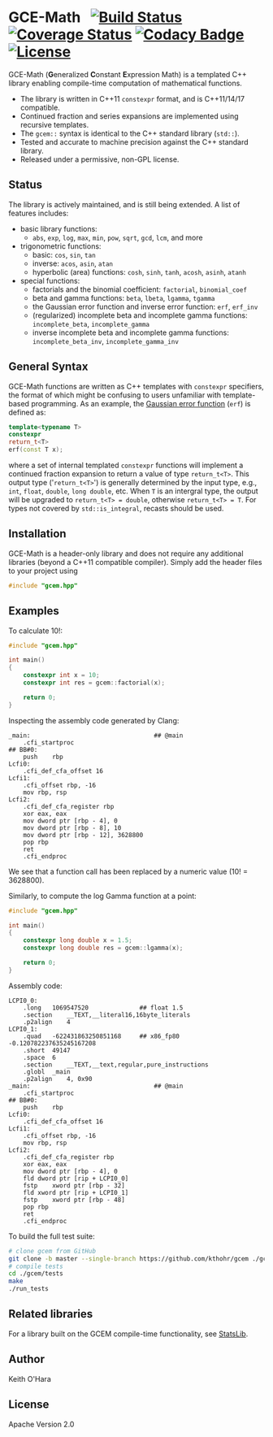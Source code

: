 # GCE-Math &nbsp; [![Build Status](https://travis-ci.org/kthohr/gcem.svg?branch=master)](https://travis-ci.org/kthohr/gcem) [![Coverage Status](https://codecov.io/github/kthohr/gcem/coverage.svg?branch=master)](https://codecov.io/github/kthohr/gcem?branch=master) [![Codacy Badge](https://api.codacy.com/project/badge/Grade/19bf49e64ca04c848f6a0a8030d1f131)](https://www.codacy.com/app/kthohr/gcem?utm_source=github.com&amp;utm_medium=referral&amp;utm_content=kthohr/gcem&amp;utm_campaign=Badge_Grade) [![License](https://img.shields.io/badge/Licence-Apache%202.0-blue.svg)](./LICENSE)

GCE-Math (**G**eneralized **C**onstant **E**xpression Math) is a templated C++ library enabling compile-time computation of mathematical functions.

* The library is written in C++11 ```constexpr``` format, and is C++11/14/17 compatible.
* Continued fraction and series expansions are implemented using recursive templates.
* The ```gcem::``` syntax is identical to the C++ standard library (`std::`).
* Tested and accurate to machine precision against the C++ standard library.
* Released under a permissive, non-GPL license.

## Status

The library is actively maintained, and is still being extended. A list of features includes:

* basic library functions:
    - ```abs```, ```exp```, ```log```, ```max```, ```min```, ```pow```, ```sqrt```, ```gcd```, ```lcm```, and more
* trigonometric functions:
    - basic: ```cos```, ```sin```, ```tan```
    - inverse: ```acos```, ```asin```, ```atan```
    - hyperbolic (area) functions: ```cosh```, ```sinh```, ```tanh```, ```acosh```, ```asinh```, ```atanh```
* special functions:
    - factorials and the binomial coefficient: ```factorial```, ```binomial_coef```
    - beta and gamma functions: ```beta```, ```lbeta```, ```lgamma```, ```tgamma```
    - the Gaussian error function and inverse error function: ```erf```, ```erf_inv```
    - (regularized) incomplete beta and incomplete gamma functions: ```incomplete_beta```, ```incomplete_gamma```
    - inverse incomplete beta and incomplete gamma functions: ```incomplete_beta_inv```, ```incomplete_gamma_inv```

## General Syntax

GCE-Math functions are written as C++ templates with `constexpr` specifiers, the format of which might be confusing to users unfamiliar with template-based programming. As an example, the [Gaussian error function](https://en.wikipedia.org/wiki/Error_function) (```erf```) is defined as:
```cpp
template<typename T>
constexpr
return_t<T>
erf(const T x);
```
where a set of internal templated ```constexpr``` functions will implement a continued fraction expansion to return a value of type ```return_t<T>```. This output type ('```return_t<T>```') is generally determined by the input type, e.g., ```int```, ```float```, ```double```, ```long double```, etc. When ```T``` is an intergral type, the output will be upgraded to ```return_t<T> = double```, otherwise ```return_t<T> = T```. For types not covered by ```std::is_integral```, recasts should be used.


## Installation

GCE-Math is a header-only library and does not require any additional libraries (beyond a C++11 compatible compiler). Simply add the header files to your project using
```cpp
#include "gcem.hpp"
```

## Examples

To calculate 10!:

```cpp
#include "gcem.hpp"

int main()
{
    constexpr int x = 10;
    constexpr int res = gcem::factorial(x);

    return 0;
}
```
Inspecting the assembly code generated by Clang:
```assembly
_main:                                  ## @main
	.cfi_startproc
## BB#0:
	push	rbp
Lcfi0:
	.cfi_def_cfa_offset 16
Lcfi1:
	.cfi_offset rbp, -16
	mov	rbp, rsp
Lcfi2:
	.cfi_def_cfa_register rbp
	xor	eax, eax
	mov	dword ptr [rbp - 4], 0
	mov	dword ptr [rbp - 8], 10
	mov	dword ptr [rbp - 12], 3628800
	pop	rbp
	ret
	.cfi_endproc
```
We see that a function call has been replaced by a numeric value (10! = 3628800).

Similarly, to compute the log Gamma function at a point:

```cpp
#include "gcem.hpp"

int main()
{
    constexpr long double x = 1.5;
    constexpr long double res = gcem::lgamma(x);

    return 0;
}
```
Assembly code:
```assembly
LCPI0_0:
	.long	1069547520              ## float 1.5
	.section	__TEXT,__literal16,16byte_literals
	.p2align	4
LCPI0_1:
	.quad	-622431863250851168     ## x86_fp80 -0.120782237635245167208
	.short	49147
	.space	6
	.section	__TEXT,__text,regular,pure_instructions
	.globl	_main
	.p2align	4, 0x90
_main:                                  ## @main
	.cfi_startproc
## BB#0:
	push	rbp
Lcfi0:
	.cfi_def_cfa_offset 16
Lcfi1:
	.cfi_offset rbp, -16
	mov	rbp, rsp
Lcfi2:
	.cfi_def_cfa_register rbp
	xor	eax, eax
	mov	dword ptr [rbp - 4], 0
	fld	dword ptr [rip + LCPI0_0]
	fstp	xword ptr [rbp - 32]
	fld	xword ptr [rip + LCPI0_1]
	fstp	xword ptr [rbp - 48]
	pop	rbp
	ret
	.cfi_endproc
```


To build the full test suite:

```bash
# clone gcem from GitHub
git clone -b master --single-branch https://github.com/kthohr/gcem ./gcem
# compile tests
cd ./gcem/tests
make
./run_tests
```

## Related libraries

For a library built on the GCEM compile-time functionality, see [StatsLib](https://github.com/kthohr/stats).

## Author

Keith O'Hara

## License

Apache Version 2.0
